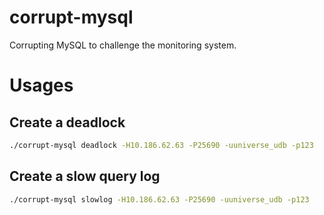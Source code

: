 # corrupt-mysql
Corrupting MySQL to challenge the monitoring system.


# Usages

## Create a deadlock

```bash
./corrupt-mysql deadlock -H10.186.62.63 -P25690 -uuniverse_udb -p123
```

## Create a slow query log

```bash
./corrupt-mysql slowlog -H10.186.62.63 -P25690 -uuniverse_udb -p123
```

